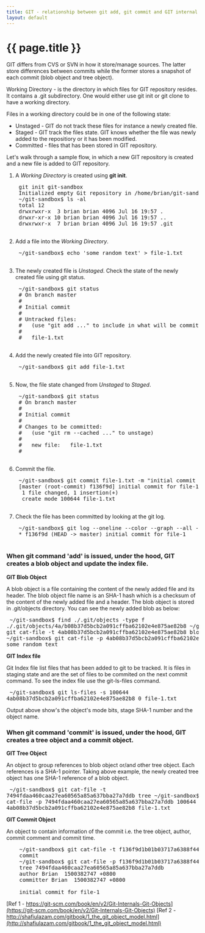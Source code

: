 ```yaml
---
title: GIT - relationship between git add, git commit and GIT internal representation
layout: default
---
```


{{ page.title }}
================
<head>
<style>
pre {
    display: block;
    font-family: monospace;
    white-space: pre;
    margin: 1em 0;
}
</style>
</head>

GIT differs from CVS or SVN in how it store/manage sources. The latter store differences between commits while the former stores a snapshot of each commit (blob object and tree object).

Working Directory - is the directory in which files for GIT repository resides. It contains a .git subdirectory. One would either 
use git init or git clone to have a working directory.

Files in a working directory could be in one of the following state:

* Unstaged - GIT do not track these files for instance a newly created file.
* Staged - GIT track the files state. GIT knows whether the file was newly added to the repositiory or it has been modified. 
* Committed - files that has been stored in GIT repository.


Let's walk through a sample flow, in which a new GIT repository is created and a new file is added to GIT repository.

1. A *Working Directory* is created using **git init**.
	<pre>
	git init git-sandbox
	Initialized empty Git repository in /home/brian/git-sandbox/.git/
	~/git-sandbox$ ls -al
	total 12
	drwxrwxr-x  3 brian brian 4096 Jul 16 19:57 .
	drwxr-xr-x 10 brian brian 4096 Jul 16 19:57 ..
	drwxrwxr-x  7 brian brian 4096 Jul 16 19:57 .git
	</pre>
2. Add a file into the *Working Directory*. 
	<pre>
	~/git-sandbox$ echo 'some random text' > file-1.txt
	</pre>
3. The newly created file is *Unstaged*. Check the state of the newly created file using git status.
	<pre>
	~/git-sandbox$ git status
	# On branch master
	#
	# Initial commit
	#
	# Untracked files:
	#   (use "git add <file>..." to include in what will be committed)
	#
	#	file-1.txt
	</pre>
4. Add the newly created file into GIT repository. 
	<pre>
	~/git-sandbox$ git add file-1.txt
	</pre>
5. Now, the file state changed from *Unstaged* to *Staged*.
	<pre>
	~/git-sandbox$ git status
	# On branch master
	#
	# Initial commit
	#
	# Changes to be committed:
	#   (use "git rm --cached <file>..." to unstage)
	#
	#	new file:   file-1.txt
	#
	</pre>
6. Commit the file.
	<pre>
	~/git-sandbox$ git commit file-1.txt -m "initial commit for file-1"
	[master (root-commit) f136f9d] initial commit for file-1
	 1 file changed, 1 insertion(+)
	 create mode 100644 file-1.txt
	</pre>
7. Check the file has been committed by looking at the git log.
	<pre>
	~/git-sandbox$ git log --oneline --color --graph --all --decorate
	* f136f9d (HEAD -> master) initial commit for file-1
	</pre>



### When git command 'add' is issued, under the hood, GIT creates a blob object and update the index file. 

**GIT Blob Object**

A blob object is a file containing the content of the newly added file and its header. The blob object file name is an SHA-1 hash which is a checksum of the content of the newly added file and a header. The blob object is stored in .git/objects directory. You can see the newly added blob as below:
	<pre>
	~/git-sandbox$ find ./.git/objects -type f
	./.git/objects/4a/b08b37d5bcb2a091cffba62102e4e875ae82b8
	~/git-sandbox$ git cat-file -t 4ab08b37d5bcb2a091cffba62102e4e875ae82b8
	blob
	~/git-sandbox$ git cat-file -p 4ab08b37d5bcb2a091cffba62102e4e875ae82b8
	some random text
	</pre>

**GIT Index file**

Git Index file list files that has been added to git to be tracked. It is files in staging state and are the set of files to be commited on the next commit command. To see the index file use the git-ls-files command.
	<pre>
	~/git-sandbox$ git ls-files -s
	100644 4ab08b37d5bcb2a091cffba62102e4e875ae82b8 0	file-1.txt
	</pre>
Output above show's the object's mode bits, stage SHA-1 number and the object name.

### When git command 'commit' is issued, under the hood, GIT creates a tree object and a commit object.

**GIT Tree Object**

An object to group references to blob object or/and other tree object. Each references is a SHA-1 pointer. Taking above example, the newly created tree object has one SHA-1 reference of a blob object.
	<pre>
	~/git-sandbox$ git cat-file -t 7494fdaa460caa27ea60565a85a637bba27a7ddb
	tree
	~/git-sandbox$ git cat-file -p 7494fdaa460caa27ea60565a85a637bba27a7ddb
	100644 blob 4ab08b37d5bcb2a091cffba62102e4e875ae82b8	file-1.txt
	</pre>

**GIT Commit Object**

An object to contain information of the commit i.e. the tree object, author, commit comment and commit time.
<pre>
	~/git-sandbox$ git cat-file -t f136f9d1b01b03717a6388f449e21fa9bac999f5
	commit
	~/git-sandbox$ git cat-file -p f136f9d1b01b03717a6388f449e21fa9bac999f5
	tree 7494fdaa460caa27ea60565a85a637bba27a7ddb
	author Brian <brian@brian.com> 1500382747 +0800
	committer Brian <brian@brian.com> 1500382747 +0800
	
	initial commit for file-1
</pre>

[Ref 1 - https://git-scm.com/book/en/v2/Git-Internals-Git-Objects](https://git-scm.com/book/en/v2/Git-Internals-Git-Objects)
[Ref 2 - http://shafiulazam.com/gitbook/1_the_git_object_model.html](http://shafiulazam.com/gitbook/1_the_git_object_model.html)
